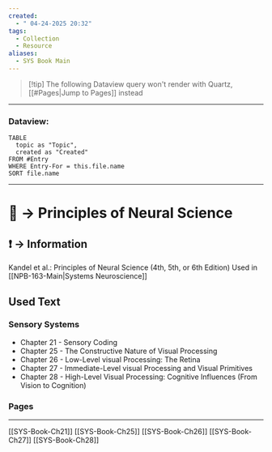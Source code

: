 ```yaml
---
created:
  - " 04-24-2025 20:32"
tags:
  - Collection
  - Resource
aliases:
  - SYS Book Main
---
```



> [!tip] The following Dataview query won't render with Quartz, [[#Pages|Jump to Pages]] instead

---
### Dataview:
```dataview
TABLE
  topic as "Topic",
  created as "Created"
FROM #Entry
WHERE Entry-For = this.file.name
SORT file.name
```
---


# 📗 -> Principles of Neural Science 
## ❗ ->  Information
Kandel et al.: Principles of Neural Science (4th, 5th, or 6th Edition)
Used in [[NPB-163-Main|Systems Neuroscience]] 
## Used Text
### Sensory Systems
- Chapter 21 - Sensory Coding
- Chapter 25 - The Constructive Nature of Visual Processing
- Chapter 26 - Low-Level visual Processing: The Retina
- Chapter 27 - Immediate-Level visual Processing and Visual Primitives
- Chapter 28 - High-Level Visual Processing: Cognitive Influences (From Vision to Cognition)


### Pages
---
[[SYS-Book-Ch21]]
[[SYS-Book-Ch25]]
[[SYS-Book-Ch26]]
[[SYS-Book-Ch27]]
[[SYS-Book-Ch28]]